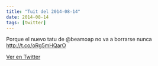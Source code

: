 ```yaml
---
title: "Tuit del 2014-08-14"
date: 2014-08-14
tags: [twitter]
---
```


Porque el nuevo tatu de @beamoap no va a borrarse nunca http://t.co/oRg5mHQarO



[Ver en Twitter](https://twitter.com/i/web/status/499845217798070273)
